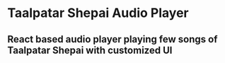 # Taalpatar Shepai Audio Player
## React based audio player playing few songs of Taalpatar Shepai with customized UI